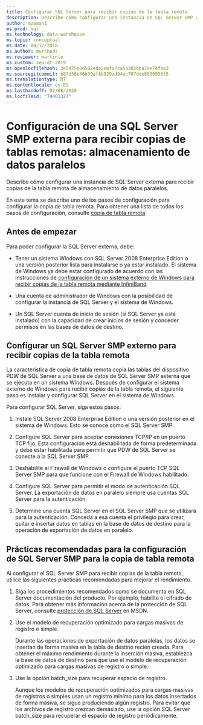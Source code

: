 ```yaml
---
title: Configurar SQL Server para recibir copias de la tabla remota
description: Describe cómo configurar una instancia de SQL Server SMP externa para recibir copias de la tabla remota de almacenamiento de datos paralelos.
author: mzaman1
ms.prod: sql
ms.technology: data-warehouse
ms.topic: conceptual
ms.date: 04/17/2018
ms.author: murshedz
ms.reviewer: martinle
ms.custom: seo-dt-2019
ms.openlocfilehash: 3e5475e86582ede2e6fa7ca5a302bba7ee74faa3
ms.sourcegitcommit: b87d36c46b39af8b929ad94ec707dee8800950f5
ms.translationtype: MT
ms.contentlocale: es-ES
ms.lasthandoff: 02/08/2020
ms.locfileid: "74401327"
---
```

# <a name="configure-an-external-smp-sql-server-to-receive-remote-table-copies---parallel-data-warehouse"></a>Configuración de una SQL Server SMP externa para recibir copias de tablas remotas: almacenamiento de datos paralelos
Describe cómo configurar una instancia de SQL Server externa para recibir copias de la tabla remota de almacenamiento de datos paralelos.  

En este tema se describe uno de los pasos de configuración para configurar la copia de tabla remota. Para obtener una lista de todos los pasos de configuración, consulte [copia de tabla remota](remote-table-copy.md).  
  
## <a name="before-you-begin"></a>Antes de empezar  
Para poder configurar la SQL Server externa, debe:  
  
-   Tener un sistema Windows con SQL Server 2008 Enterprise Edition o una versión posterior lista para instalarse o ya estar instalado. El sistema de Windows ya debe estar configurado de acuerdo con las instrucciones de [configuración de un sistema externo de Windows para recibir copias de la tabla remota mediante InfiniBand](configure-an-external-windows-system-to-receive-remote-table-copies-using-infiniband.md).  
  
-   Una cuenta de administrador de Windows con la posibilidad de configurar la instancia de SQL Server y el sistema de Windows.  
  
-   Un SQL Server cuenta de inicio de sesión (si SQL Server ya está instalado) con la capacidad de crear inicios de sesión y conceder permisos en las bases de datos de destino.  
  
## <a name="HowToSQLServer"></a>Configurar un SQL Server SMP externo para recibir copias de la tabla remota  
La característica de copia de tabla remota copia las tablas del dispositivo PDW de SQL Server a una base de datos de SQL Server SMP externa que se ejecuta en un sistema Windows. Después de configurar el sistema externo de Windows para recibir copias de la tabla remota, el siguiente paso es instalar y configurar SQL Server en el sistema de Windows.  
  
Para configurar SQL Server, siga estos pasos:  
  
1.  Instale SQL Server 2008 Enterprise Edition o una versión posterior en el sistema de Windows. Esto se conoce como el SQL Server SMP.  
  
2.  Configure SQL Server para aceptar conexiones TCP/IP en un puerto TCP fijo. Esta configuración está deshabilitada de forma predeterminada y debe estar habilitada para permitir que PDW de SQL Server se conecte a la SQL Server SMP.  
  
3.  Deshabilite el Firewall de Windows o configure el puerto TCP SQL Server SMP para que funcione con el Firewall de Windows habilitado.  
  
4.  Configure SQL Server para permitir el modo de autenticación SQL Server. La exportación de datos en paralelo siempre usa cuentas SQL Server para la autenticación.  
  
5.  Determine una cuenta SQL Server en el SQL Server SMP que se utilizará para la autenticación. Conceda a esa cuenta el privilegio para crear, quitar e insertar datos en tablas en la base de datos de destino para la operación de exportación de datos en paralelo.  
  
## <a name="BPSQLConfig"></a>Prácticas recomendadas para la configuración de SQL Server SMP para la copia de tabla remota  
Al configurar el SQL Server SMP para recibir copias de la tabla remota, utilice las siguientes prácticas recomendadas para mejorar el rendimiento.  
  
1.  Siga los procedimientos recomendados como se documenta en SQL Server documentación del producto. Por ejemplo, habilite el cifrado de datos. Para obtener más información acerca de la protección de SQL Server, consulte [protección de SQL Server](../relational-databases/security/securing-sql-server.md) en MSDN.  
  
2.  Use el modelo de recuperación optimizado para cargas masivas de registro o simple.  
  
    Durante las operaciones de exportación de datos paralelas, los datos se insertan de forma masiva en la tabla de destino recién creada. Para obtener el máximo rendimiento durante la inserción masiva, establezca la base de datos de destino para que use el modelo de recuperación optimizado para cargas masivas de registro o simple.  
  
3.  Use la opción batch_size para recuperar espacio de registro.  
  
    Aunque los modelos de recuperación optimizados para cargas masivas de registros o simples usan un registro mínimo para los datos insertados de forma masiva, se sigue produciendo algún registro. Para evitar que los archivos de registro crezcan demasiado, use la opción SQL Server batch_size para recuperar el espacio de registro periódicamente.  
  
<!-- MISSING LINKS 
## See Also  
[Common Metadata Query Examples &#40;SQL Server PDW&#41;](../sqlpdw/common-metadata-query-examples-sql-server-pdw.md)  
-->
  
